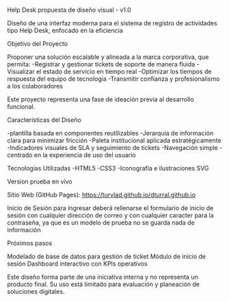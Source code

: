 Help Desk propuesta de diseño visual - v1.0

Diseño de una interfaz moderna para el sistema de registro de actividades tipo Help Desk, enfocado en la eficiencia

Objetivo del Proyecto

Proponer una solución escalable y alineada a la marca corporativa, que permita:
-Registrar y gestionar tickets de soporte de manera fluida
-Visualizar el estado de servicio en tiempo real
-Optimizar los tiempos de respuesta del equipo de tecnología
-Transmitir confianza y profesionalismo a los colaboradores


Este proyecto representa una fase de ideación previa al desarrollo funcional.

Características del Diseño

-plantilla basada en componentes reutilizables
-Jerarquía de información clara para minimizar fricción
-Paleta institucional aplicada estratégicamente
-Indicadores visuales de SLA y seguimiento de tickets
-Navegación simple
-centrado en la experiencia de uso del usuario


Tecnologías Utilizadas
-HTML5
-CSS3
-Iconografía e ilustraciones SVG

 Version prueba en vivo

Sitio Web (GitHub Pages):
https://turvlad.github.io/dturral.github.io

Inicio de Sesión
para ingresar deberá rellenarse el formulario de inicio de sesión con cualquier dirección de correo y con cualquier caracter para la contraseña, ya que es un modelo de prueba no se guarda nada de información

Próximos pasos

Modelado de base de datos para gestión de ticket
Módulo de inicio de sesión
Dashboard interactivo con KPIs operativos






Este diseño forma parte de una iniciativa interna y no representa un producto final.
Su uso está limitado para evaluación y planeación de soluciones digitales.

